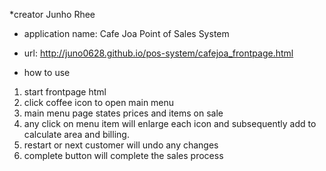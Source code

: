 *creator Junho Rhee
* application name: Cafe Joa Point of Sales System
* url: http://juno0628.github.io/pos-system/cafejoa_frontpage.html

* how to use
1. start frontpage html 
2. click coffee icon to open main menu
3. main menu page states prices and items on sale
4. any click on menu item will enlarge each icon and subsequently add to calculate area and billing.
5. restart or next customer will undo any changes
6. complete button will complete the sales process

